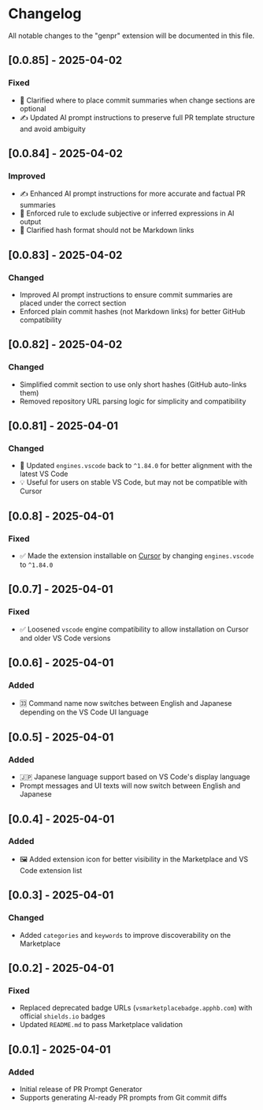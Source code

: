 # Changelog

All notable changes to the "genpr" extension will be documented in this file.

## [0.0.85] - 2025-04-02

### Fixed

- 🧠 Clarified where to place commit summaries when change sections are optional
- ✍️ Updated AI prompt instructions to preserve full PR template structure and avoid ambiguity

## [0.0.84] - 2025-04-02

### Improved

- ✍️ Enhanced AI prompt instructions for more accurate and factual PR summaries
- 📌 Enforced rule to exclude subjective or inferred expressions in AI output
- 🔗 Clarified hash format should not be Markdown links

## [0.0.83] - 2025-04-02

### Changed

- Improved AI prompt instructions to ensure commit summaries are placed under the correct section
- Enforced plain commit hashes (not Markdown links) for better GitHub compatibility


## [0.0.82] - 2025-04-02

### Changed

- Simplified commit section to use only short hashes (GitHub auto-links them)
- Removed repository URL parsing logic for simplicity and compatibility

## [0.0.81] - 2025-04-01

### Changed

- 🔄 Updated `engines.vscode` back to `^1.84.0` for better alignment with the latest VS Code
- 💡 Useful for users on stable VS Code, but may not be compatible with Cursor

## [0.0.8] - 2025-04-01

### Fixed

- ✅ Made the extension installable on [Cursor](https://www.cursor.com) by changing `engines.vscode` to `^1.84.0`

## [0.0.7] - 2025-04-01

### Fixed

- ✅ Loosened `vscode` engine compatibility to allow installation on Cursor and older VS Code versions

## [0.0.6] - 2025-04-01

### Added

- 🈁 Command name now switches between English and Japanese depending on the VS Code UI language

## [0.0.5] - 2025-04-01

### Added

- 🇯🇵 Japanese language support based on VS Code's display language
- Prompt messages and UI texts will now switch between English and Japanese

## [0.0.4] - 2025-04-01

### Added

- 🖼️ Added extension icon for better visibility in the Marketplace and VS Code extension list

## [0.0.3] - 2025-04-01

### Changed

- Added `categories` and `keywords` to improve discoverability on the Marketplace

## [0.0.2] - 2025-04-01

### Fixed

- Replaced deprecated badge URLs (`vsmarketplacebadge.apphb.com`) with official `shields.io` badges
- Updated `README.md` to pass Marketplace validation

## [0.0.1] - 2025-04-01

### Added

- Initial release of PR Prompt Generator
- Supports generating AI-ready PR prompts from Git commit diffs
